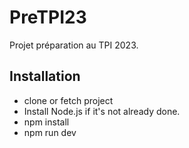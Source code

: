 # PreTPI23
Projet préparation au TPI 2023.

## Installation
- clone or fetch project
- Install Node.js if it's not already done. 
- npm install
- npm run dev
